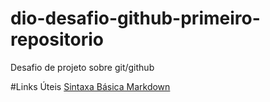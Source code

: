 # dio-desafio-github-primeiro-repositorio
Desafio de projeto sobre git/github

#Links Úteis
[Sintaxa Básica Markdown](https://www.markdownguide.org/)
